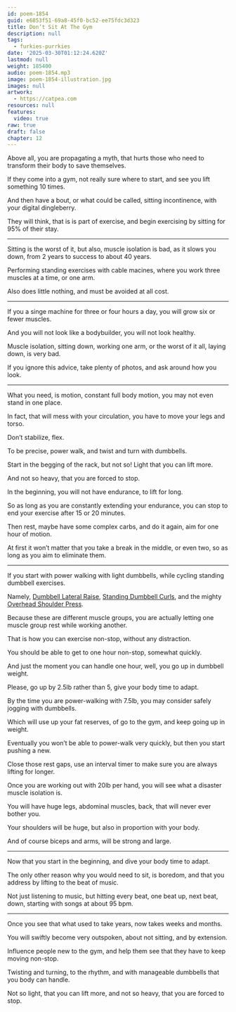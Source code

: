 ```yaml
---
id: poem-1854
guid: e6853f51-69a8-45f0-bc52-ee75fdc3d323
title: Don’t Sit At The Gym
description: null
tags:
  - furkies-purrkies
date: '2025-03-30T01:12:24.620Z'
lastmod: null
weight: 185400
audio: poem-1854.mp3
image: poem-1854-illustration.jpg
images: null
artwork:
  - https://catpea.com
resources: null
features:
  video: true
raw: true
draft: false
chapter: 12
---
```


Above all, you are propagating a myth,
that hurts those who need to transform their body to save themselves.

If they come into a gym, not really sure where to start,
and see you lift something 10 times.

And then have a bout, or what could be called,
sitting incontinence, with your digital dingleberry.

They will think, that is is part of exercise,
and begin exercising by sitting for 95% of their stay.

---

Sitting is the worst of it, but also, muscle isolation is bad,
as it slows you down, from 2 years to success to about 40 years.

Performing standing exercises with cable macines,
where you work three muscles at a time, or one arm.

Also does little nothing,
and must be avoided at all cost.

---

If you a singe machine for three or four hours a day,
you will grow six or fewer muscles.

And you will not look like a bodybuilder,
you will not look healthy.

Muscle isolation, sitting down, working one arm,
or the worst of it all, laying down, is very bad.

If you ignore this advice,
take plenty of photos, and ask around how you look.

---

What you need, is motion, constant full body motion,
you may not even stand in one place.

In fact, that will mess with your circulation,
you have to move your legs and torso.

Don’t stabilize,
flex.

To be precise, power walk,
and twist and turn with dumbbells.

Start in the begging of the rack,
but not so! Light that you can lift more.

And not so heavy,
that you are forced to stop.

In the beginning, you will not have endurance,
to lift for long.

So as long as you are constantly extending your endurance,
you can stop to end your exercise after 15 or 20 minutes.

Then rest, maybe have some complex carbs,
and do it again, aim for one hour of motion.

At first it won’t matter that you take a break in the middle,
or even two, so as long as you aim to eliminate them.

---

If you start with power walking with light dumbbells,
while cycling standing dumbbell exercises.

Namely, [Dumbbell Lateral Raise][1], [Standing Dumbbell Curls][2],
and the mighty [Overhead Shoulder Press][3].

Because these are different muscle groups,
you are actually letting one muscle group rest while working another.

That is how you can exercise non-stop,
without any distraction.

You should be able to get to one hour non-stop,
somewhat quickly.

And just the moment you can handle one hour, well,
you go up in dumbbell weight.

Please, go up by 2.5lb rather than 5,
give your body time to adapt.

By the time you are power-walking with 7.5lb,
you may consider safely jogging with dumbbells.

Which will use up your fat reserves,
of go to the gym, and keep going up in weight.

Eventually you won’t be able to power-walk very quickly,
but then you start pushing a new.

Close those rest gaps,
use an interval timer to make sure you are always lifting for longer.

Once you are working out with 20lb per hand,
you will see what a disaster muscle isolation is.

You will have huge legs, abdominal muscles,
back, that will never ever bother you.

Your shoulders will be huge,
but also in proportion with your body.

And of course biceps and arms,
will be strong and large.

---

Now that you start in the beginning,
and dive your body time to adapt.

The only other reason why you would need to sit,
is boredom, and that you address by lifting to the beat of music.

Not just listening to music, but hitting every beat,
one beat up, next beat, down, starting with songs at about 95 bpm.

---

Once you see that what used to take years,
now takes weeks and months.

You will swiftly become very outspoken,
about not sitting, and by extension.

Influence people new to the gym,
and help them see that they have to keep moving non-stop.

Twisting and turning, to the rhythm,
and with manageable dumbbells that you body can handle.

Not so light, that you can lift more,
and not so heavy, that you are forced to stop.

[1]: https://youtu.be/FeJP4E4Z-PY?t=121
[2]: https://youtu.be/av7-8igSXTs
[3]: https://youtu.be/Gu1t7X2yq4M?t=153
